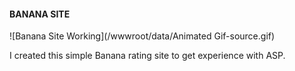 ﻿<h4>BANANA SITE</h4>
![Banana Site Working](/wwwroot/data/Animated Gif-source.gif)

<p>
I created this simple Banana rating site to get experience with ASP.
</p>